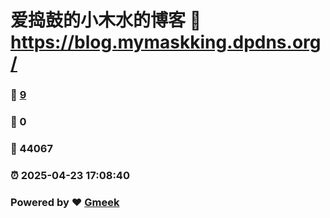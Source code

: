 # 爱捣鼓的小木水的博客 :link: https://blog.mymaskking.dpdns.org/ 
### :page_facing_up: [9](https://blog.mymaskking.dpdns.org//tag.html) 
### :speech_balloon: 0 
### :hibiscus: 44067 
### :alarm_clock: 2025-04-23 17:08:40 
### Powered by :heart: [Gmeek](https://github.com/Meekdai/Gmeek)
